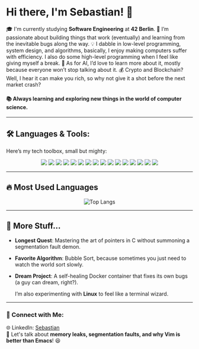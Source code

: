 # Hi there, I'm Sebastian! 👋

🎓 I'm currently studying **Software Engineering** at **42 Berlin**.
🚀 I’m passionate about building things that work (eventually) and learning from the inevitable bugs along the way.
💡 I dabble in low-level programming, system design, and algorithms, basically, I enjoy making computers suffer with efficiency. I also do some high-level programming when I feel like giving myself a break.
🤖 As for AI, I’d love to learn more about it, mostly because everyone won’t stop talking about it.
💰 Crypto and Blockchain? Well, I hear it can make you rich, so why not give it a shot before the next market crash?
#### 📚 Always learning and exploring new things in the world of **computer science**.

---

## 🛠️ Languages & Tools:
Here’s my tech toolbox, small but mighty:

<p align="center">
  <img src="https://img.shields.io/badge/C-00599C?style=for-the-badge&logo=c&logoColor=white" />
  <img src="https://img.shields.io/badge/C++-00599C?style=for-the-badge&logo=c%2B%2B&logoColor=white" />
  <img src="https://img.shields.io/badge/Kotlin-0095D5?style=for-the-badge&logo=kotlin&logoColor=white" />
  <img src="https://img.shields.io/badge/Python-3776AB?style=for-the-badge&logo=python&logoColor=white" />
  <img src="https://img.shields.io/badge/Solidity-363636?style=for-the-badge&logo=solidity&logoColor=white" />
  <img src="https://img.shields.io/badge/HTML5-E34F26?style=for-the-badge&logo=html5&logoColor=white" />
  <img src="https://img.shields.io/badge/CSS3-1572B6?style=for-the-badge&logo=css3&logoColor=white" />
  <img src="https://img.shields.io/badge/Docker-2496ED?style=for-the-badge&logo=docker&logoColor=white" />
  <img src="https://img.shields.io/badge/NGINX-009639?style=for-the-badge&logo=nginx&logoColor=white" />
  <img src="https://img.shields.io/badge/Networking%20&%20Subnetting-0A66C2?style=for-the-badge&logo=openstack&logoColor=white" />
  <img src="https://img.shields.io/badge/Linux-FCC624?style=for-the-badge&logo=linux&logoColor=black" />
  <img src="https://img.shields.io/badge/Bash-4EAA25?style=for-the-badge&logo=gnu-bash&logoColor=white" />
  <img src="https://img.shields.io/badge/Valgrind-352C2C?style=for-the-badge&logo=valgrind&logoColor=white" />
  <img src="https://img.shields.io/badge/GDB-000000?style=for-the-badge&logo=gnu&logoColor=white" />
  <img src="https://img.shields.io/badge/Git-F05032?style=for-the-badge&logo=git&logoColor=white" />
  <img src="https://img.shields.io/badge/GitHub-181717?style=for-the-badge&logo=github&logoColor=white" />
</p>

---

## 🔥 Most Used Languages
<p align="center">
  <img src="https://github-readme-stats.vercel.app/api/top-langs/?username=42-student&layout=compact&theme=dark&hide=Jupyter%20Notebook&langs_count=8&count_private=true" alt="Top Langs" />
</p>

---

## 🌌 More Stuff...
- **Longest Quest**: Mastering the art of pointers in C without summoning a segmentation fault demon.
- **Favorite Algorithm**: Bubble Sort, because sometimes you just need to watch the world sort slowly.
- **Dream Project**: A self-healing Docker container that fixes its own bugs (a guy can dream, right?).

  I’m also experimenting with **Linux** to feel like a terminal wizard.

---

### 🔗 Connect with Me:
🌐 LinkedIn: [Sebastian](https://linkedin.com/in/sebastian-marginean/)  
💬 Let's talk about **memory leaks, segmentation faults, and why Vim is better than Emacs**! 😆
